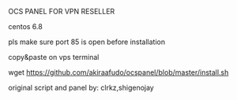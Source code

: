 OCS PANEL FOR VPN RESELLER

centos 6.8

pls make sure port 85 is open before installation

copy&paste on vps terminal

wget https://github.com/akiraafudo/ocspanel/blob/master/install.sh


original script and panel by: clrkz,shigenojay
